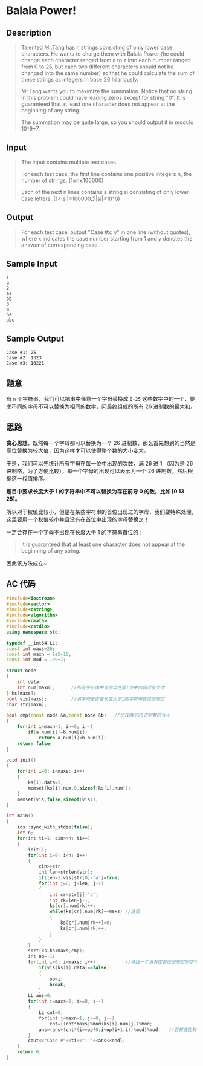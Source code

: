 # Balala Power!

## **Description**

> Talented Mr.Tang has n strings consisting of only lower case characters. He wants to charge them with Balala Power (he could change each character ranged from a to z into each number ranged from 0 to 25, but each two different characters should not be changed into the same number) so that he could calculate the sum of these strings as integers in base 26 hilariously.
>
> Mr.Tang wants you to maximize the summation. Notice that no string in this problem could have leading zeros except for string "0". It is guaranteed that at least one character does not appear at the beginning of any string.
>
> The summation may be quite large, so you should output it in modulo 10^9+7.



## **Input**

> The input contains multiple test cases.
>
> For each test case, the first line contains one positive integers n, the number of strings. (1≤n≤100000)
>
> Each of the next n lines contains a string si consisting of only lower case letters. (1≤|si|≤100000,∑|si|≤10^6)



## **Output**

> For each test case, output "Case #x: y" in one line (without quotes), where x indicates the case number starting from 1 and y denotes the answer of corresponding case.



## **Sample Input**

    1
    a
    2
    aa
    bb
    3
    a
    ba
    abc



## **Sample Output**

    Case #1: 25
    Case #2: 1323
    Case #3: 18221


## **题意**

有 `n` 个字符串，我们可以把串中任意一个字母替换成 `0-25` 这些数字中的一个，要求不同的字母不可以替换为相同的数字，问最终组成的所有 26 进制数的最大和。



## **思路**

**贪心思想**，既然每一个字母都可以替换为一个 26 进制数，那么首先想到的当然是高位替换为较大值，因为这样才可以使得整个数的大小变大。

于是，我们可以先统计所有字母在每一位中出现的次数，满 26 进 1 （因为是 26 进制咯，为了方便比较），每一个字母的出现可以表示为一个 26 进制数，然后根据这一权值排序。

**题目中要求长度大于 1 的字符串中不可以替换为存在前导 0 的数，比如 [0 13 25]。**

所以对于权值比较小，但是在某些字符串的首位出现过的字母，我们要特殊处理，这里要用一个权值较小并且没有在首位中出现的字母替换之！

一定会存在一个字母不出现在长度大于 1 的字符串首位的！

> It is guaranteed that at least one character does not appear at the beginning of any string.

因此该方法成立~



## **AC 代码**

```cpp
#include<iostream>
#include<vector>
#include<cstring>
#include<algorithm>
#include<cmath>
#include<cstdio>
using namespace std;

typedef __int64 LL;
const int maxs=26;
const int maxn = 1e5+10;
const int mod = 1e9+7;

struct node
{
    int data;
    int num[maxn];      //所有字符串中该字母在第i位中出现过多少次
} ks[maxs];
bool vis[maxs];         //该字母是否在长度大于1的字符串首位出现过
char str[maxn];

bool cmp(const node &a,const node &b)   //比较两个26进制数的大小
{
    for(int i=maxn-1; i>=0; i--)
        if(a.num[i]!=b.num[i])
            return a.num[i]<b.num[i];
    return false;
}

void init()
{
    for(int i=0; i<maxs; i++)
    {
        ks[i].data=i;
        memset(ks[i].num,0,sizeof(ks[i].num));
    }
    memset(vis,false,sizeof(vis));
}

int main()
{
    ios::sync_with_stdio(false);
    int n;
    for(int ti=1; cin>>n; ti++)
    {
        init();
        for(int i=0; i<n; i++)
        {
            cin>>str;
            int len=strlen(str);
            if(len>1)vis[str[0]-'a']=true;
            for(int j=0; j<len; j++)
            {
                int cr=str[j]-'a';
                int rk=len-j-1;
                ks[cr].num[rk]++;
                while(ks[cr].num[rk]==maxs) //进位
                {
                    ks[cr].num[rk++]=0;
                    ks[cr].num[rk]++;
                }
            }
        }
        sort(ks,ks+maxs,cmp);
        int op=-1;
        for(int i=0; i<maxs; i++)           //寻找一个没有在首位出现过的字母
            if(vis[ks[i].data]==false)
            {
                op=i;
                break;
            }
        LL ans=0;
        for(int i=maxs-1; i>=0; i--)
        {
            LL cnt=0;
            for(int j=maxn-1; j>=0; j--)
                cnt=((cnt*maxs)%mod+ks[i].num[j])%mod;
            ans=(ans+(cnt*(i==op?0:i<op?i+1:i))%mod)%mod;   //若权值比较小的字母在首位出现过，则用其他代替
        }
        cout<<"Case #"<<ti<<": "<<ans<<endl;
    }
    return 0;
}
```

